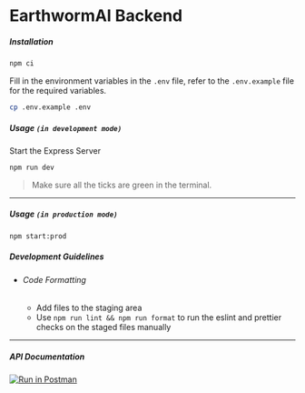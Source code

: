 # EarthwormAI Backend

##### Installation

```bash
npm ci
```

Fill in the environment variables in the `.env` file, refer to the `.env.example` file for the required variables.

```bash
cp .env.example .env
```

##### Usage `(in development mode)`

Start the Express Server

```bash
npm run dev
```

> Make sure all the ticks are green in the terminal.

---

##### Usage `(in production mode)`

```bash
npm start:prod
```

##### Development Guidelines

- ###### Code Formatting

  - Add files to the staging area
  - Use `npm run lint && npm run format` to run the eslint and prettier checks on the staged files manually

---

##### API Documentation

[![Run in Postman](https://run.pstmn.io/button.svg)]()
